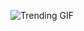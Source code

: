 ![Trending GIF](https://media3.giphy.com/media/v1.Y2lkPThiYjIxNzcyODBwODh4Ymx2eGF5NWRrcmV3dTRjZzdmeXd6cWt1bWJkdXhtM3Y5biZlcD12MV9naWZzX3NlYXJjaCZjdD1n/fryY00CO4xCz4uJuDQ/giphy.gif)
